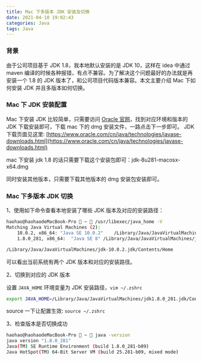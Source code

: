 ```yaml
---
title: Mac 下多版本 JDK 安装及切换
date: 2021-04-10 19:02:43
categories: Java
tags: Java
---
```


### 背景
由于公司项目基于 JDK 1.8，我本地默认安装的是 JDK 10，这样在 idea 中通过 maven 编译的时候各种报错，有点不兼容。为了解决这个问题最好的办法就是再安装一个 1.8 的 JDK 版本了，和公司项目代码版本兼容。本文主要介绍 Mac 下如何安装 JDK 并且多版本如何切换。

### Mac 下 JDK 安装配置
Mac 下安装 JDK 比较简单，只需要访问 [Oracle 官网](https://www.oracle.com/index.html)，找到对应环境和版本的 JDK 下载安装即可，下载 mac 下的 dmg 安装文件，一路点击下一步即可。
JDK 下载页面见这里: [https://www.oracle.com/cn/java/technologies/javase-downloads.html](https://www.oracle.com/cn/java/technologies/javase-downloads.html)

mac 下安装 jdk 1.8 的话只需要下载这个安装包即可：jdk-8u281-macosx-x64.dmg

同时安装其他版本，只需要下载其他版本的 dmg 安装包安装即可。

### Mac 下多版本 JDK 切换
1、使用如下命令查看本地安装了哪些 JDK 版本及对应的安装路径：
```bash
haohao@haohaodeMacBook-Pro  ~  /usr/libexec/java_home -V                                                                                                                                                                    ✔  11:03:12
Matching Java Virtual Machines (2):
    10.0.2, x86_64:	"Java SE 10.0.2"	/Library/Java/JavaVirtualMachines/jdk-10.0.2.jdk/Contents/Home
    1.8.0_281, x86_64:	"Java SE 8"	/Library/Java/JavaVirtualMachines/jdk1.8.0_281.jdk/Contents/Home

/Library/Java/JavaVirtualMachines/jdk-10.0.2.jdk/Contents/Home
```
可以看出当前系统有两个 JDK 版本和对应的安装路径。

2、切换到对应的 JDK 版本

设置 `JAVA_HOME` 环境变量为 JDK 安装路径，`vim ~/.zshrc`
```bash
export JAVA_HOME=/Library/Java/JavaVirtualMachines/jdk1.8.0_281.jdk/Contents/Home
```
source 一下让配置生效: `source ~/.zshrc`

3、检查版本是否切换成功
```bash
haohao@haohaodeMacBook-Pro  ~  java -version                                                                                                                                                                                ✔  11:11:27
java version "1.8.0_281"
Java(TM) SE Runtime Environment (build 1.8.0_281-b09)
Java HotSpot(TM) 64-Bit Server VM (build 25.281-b09, mixed mode)
```

